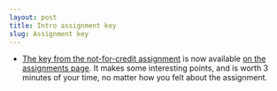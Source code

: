 ```yaml
---
layout: post
title: Intro assignment key
slug: Assignment key
---
```


* [The key from the not-for-credit assignment](/materials/intro.key.pdf) is now available [on the assignments page](assignments.html). It makes some interesting points, and is worth 3 minutes of your time, no matter how you felt about the assignment.

